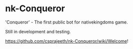 nk-Conqueror
============

'Conqueror'  - The first public bot for nativekingdoms game.

Still in development and testing.

https://github.com/csprajeeth/nk-Conqueror/wiki/Welcome!
